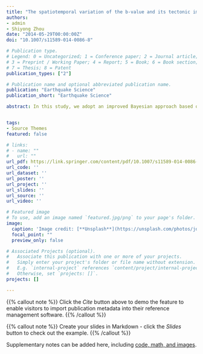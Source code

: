 ```yaml
---
title: "The spatiotemporal variation of the b-value and its tectonic implications in North China"
authors:
- admin
- Shiyong Zhou
date: "2014-05-29T00:00:00Z"
doi: "10.1007/s11589-014-0086-8"

# Publication type.
# Legend: 0 = Uncategorized; 1 = Conference paper; 2 = Journal article;
# 3 = Preprint / Working Paper; 4 = Report; 5 = Book; 6 = Book section;
# 7 = Thesis; 8 = Patent
publication_types: ["2"]

# Publication name and optional abbreviated publication name.
publication: "Earthquake Science"
publication_short: "Earthquake Science"

abstract: In this study, we adopt an improved Bayesian approach based on free-knot B-spline bases to study the spatial and temporal distribution of the b-value. Synthetic tests show that the improved Bayesian approach has a superior performance compared to the Bayesian approach as well as the widely used maximum likelihood estimation (MLE) method in fitting the real variation of b-values. We then apply the improved Bayesian approach to North China and find that the b-value has a clear relevance to seismicity. Temporal changes of b-values are also investigated in two specific areas of North China. We interpret sharp decreases in the b-values as useful messages in earthquake hazard analysis.


tags:
- Source Themes
featured: false

# links:
# - name: ""
#   url: ""
url_pdf: https://link.springer.com/content/pdf/10.1007/s11589-014-0086-8.pdf
url_code: ''
url_dataset: ''
url_poster: ''
url_project: ''
url_slides: ''
url_source: ''
url_video: ''

# Featured image
# To use, add an image named `featured.jpg/png` to your page's folder. 
image:
  caption: 'Image credit: [**Unsplash**](https://unsplash.com/photos/jdD8gXaTZsc)'
  focal_point: ""
  preview_only: false

# Associated Projects (optional).
#   Associate this publication with one or more of your projects.
#   Simply enter your project's folder or file name without extension.
#   E.g. `internal-project` references `content/project/internal-project/index.md`.
#   Otherwise, set `projects: []`.
projects: []

---
```


{{% callout note %}}
Click the *Cite* button above to demo the feature to enable visitors to import publication metadata into their reference management software.
{{% /callout %}}

{{% callout note %}}
Create your slides in Markdown - click the *Slides* button to check out the example.
{{% /callout %}}

Supplementary notes can be added here, including [code, math, and images](https://wowchemy.com/docs/writing-markdown-latex/).
